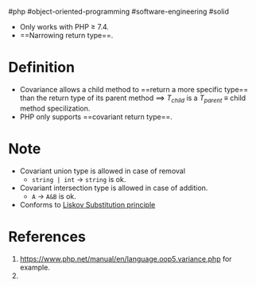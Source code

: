 #php #object-oriented-programming #software-engineering #solid

- Only works with PHP $\geq$ 7.4.
- ==Narrowing return type==.
# Definition
- Covariance allows a child method to ==return a more specific type== than the return type of its parent method $\implies$ $T_{child}$ is a $T_{parent}$ $\equiv$ child method specilization.
- PHP only supports ==covariant return type==.
# Note
- Covariant union type is allowed in case of removal
	- `string | int` $\rightarrow$ `string` is ok.
- Covariant intersection type is allowed in case of addition.
	- `A` $\rightarrow$ `A&B` is ok.
- Conforms to [Liskov Substitution principle](SOLID.md#Liskov%20Substitution%20principle)
# References
1. https://www.php.net/manual/en/language.oop5.variance.php for example.
2. 